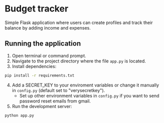 # Budget tracker

Simple Flask application where users can create profiles and track their balance by adding income and expenses.

## Running the application

1. Open terminal or command prompt.
2. Navigate to the project directory where the file `app.py` is located.
3. Install dependencies: 
```bash
pip install -r requirements.txt
```
4. Add a SECRET_KEY to your enviroment variables or change it manually in `config.py` (default set to "verysecretkey").
    * Set up other environment variables in `config.py` if you want to send password reset emails from gmail.
5. Run the development server:
```bash
python app.py
```



